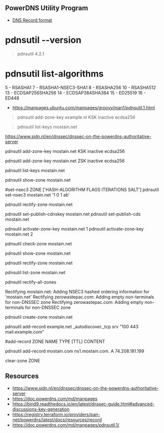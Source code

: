 ## PowerDNS Utility Program

* [DNS Record format](https://registry.terraform.io/providers/pan-net/powerdns/latest/docs)

# pdnsutil --version
> pdnsutil 4.2.1

# pdnsutil list-algorithms
5 - RSASHA1
7 - RSASHA1-NSEC3-SHA1
8 - RSASHA256
10 - RSASHA512
13 - ECDSAP256SHA256
14 - ECDSAP384SHA384
15 - ED25519
16 - ED448

* https://manpages.ubuntu.com/manpages/groovy/man1/pdnsutil.1.html
> pdnsutil add-zone-key example.nl KSK inactive ecdsa256

> pdnsutil list-keys mostain.net

https://www.sidn.nl/en/dnssec/dnssec-on-the-powerdns-authoritative-server

pdnsutil add-zone-key mostain.net KSK inactive ecdsa256

pdnsutil add-zone-key mostain.net ZSK inactive ecdsa256


pdnsutil list-keys mostain.net

pdnsutil show-zone mostain.net

#set-nsec3 ZONE ['HASH-ALGORITHM FLAGS ITERATIONS SALT']
pdnsutil set-nsec3 mostain.net '1 0 1 ab'

pdnsutil rectify-zone mostain.net

pdnsutil set-publish-cdnskey mostain.net
pdnsutil set-publish-cds mostain.net

pdnsutil activate-zone-key mostain.net 1
pdnsutil activate-zone-key mostain.net 2

pdnsutil check-zone mostain.net

pdnsutil show-zone mostain.net

pdnsutil rectify-zone mostain.net

pdnsutil list-zone mostain.net

pdnsutil rectify-all-zones


Rectifying mostain.net: Adding NSEC3 hashed ordering information for 'mostain.net'
Rectifying zerowastepac.com: Adding empty non-terminals for non-DNSSEC zone
Rectifying zerowastepac.com: Adding empty non-terminals for non-DNSSEC zone

pdnsutil create-zone mostain.net


pdnsutil add-record example.net _autodiscover._tcp srv "100 443 mail.example.com"

#add-record ZONE NAME TYPE [TTL] CONTENT

pdnsutil add-record mostain.com ns1.mostain.com. A 74.208.181.199

clear-zone ZONE

## Resources
* https://www.sidn.nl/en/dnssec/dnssec-on-the-powerdns-authoritative-server
* https://doc.powerdns.com/md/manpages
* https://bind9.readthedocs.io/en/latest/dnssec-guide.html#advanced-discussions-key-generation
* https://registry.terraform.io/providers/pan-net/powerdns/latest/docs/resources/record
* https://doc.powerdns.com/md/manpages/pdnsutil.1/
